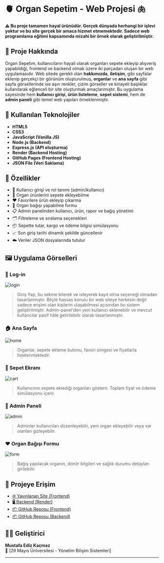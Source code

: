 # 🫀 Organ Sepetim - Web Projesi 🫁

**⚠️ Bu proje tamamen hayal ürünüdür. Gerçek dünyada herhangi bir işlevi yoktur ve bu site gerçek bir amaca hizmet etmemektedir. Sadece web programlama eğitimi kapsamında mizahi bir örnek olarak geliştirilmiştir.**

## 🎯 Proje Hakkında

Organ Sepetim, kullanıcıların hayali olarak organları sepete ekleyip alışveriş yapabildiği, frontend ve backend olmak üzere iki parçadan oluşan bir web uygulamasıdır. Web sitede gerekli olan **hakkımızda**, **iletişim**, gibi sayfalar eklenip gerçekçi bir görünüm oluşturulmuş, **organlar** ve **ana sayfa** gibi sayfa görsellerinde ise aşırı renkler, çizim görseller ve kinayeli başlıklar kullanılarak eğlenceli bir site oluşturmak amaçlanmıştır. Bu uygulama sayesinde hem **kullanıcı girişi**, **ürün listeleme**, **sepet sistemi**, hem de **admin paneli** gibi temel web yapıları örneklenmiştir.

## 🧰 Kullanılan Teknolojiler

- **HTML5**
- **CSS3**
- **JavaScript (Vanilla JS)**
- **Node.js (Backend)**
- **Express.js (API oluşturma)**
- **Render (Backend Hosting)**
- **GitHub Pages (Frontend Hosting)**
- **JSON File (Veri Saklama)**

## 🚀 Özellikler

- 🔐 Kullanıcı girişi ve rol tanımı (admin/kullanıcı)
- 🛒 Organ ürünlerini sepete ekleyebilme
- ❤️ Favorilere ürün ekleyip çıkarma
- 🧾 Organ bağışı yapabilme formu
- 📋 Admin panelinden kullanıcı, ürün, rapor ve bağış yönetimi
- 🗂️ Filtreleme ve sıralama seçenekleri
- 📦 Sepette tutar, kargo ve ödeme bilgisi simülasyonu
- 📈 Son giriş tarihi dinamik şekilde güncellenir
- ☁️ Veriler JSON dosyalarında tutulur

## 🖼️ Uygulama Görselleri

### 🔐 Log-in
![login](https://github.com/user-attachments/assets/d02bb887-72e5-494f-89b0-2a2f4d612eb0)
> Giriş Yap, bu sekme bilerek ve isteyerek kayıt olma seçeneği olmadan tasarlanmıştır. Böyle hassas konulu bir web siteye herkesin değil sadece erişimi olan kişilerin ulaşabilmesi açısından bu sistem geliştirilmiştir. Admin-panel'den yeni kullanıcı eklenebilir ve mevcut kullancılar pasif hâle getirilebilir olarak tasarlanmıştır. 

### 🏠 Ana Sayfa
![home](https://github.com/user-attachments/assets/c5f8efdd-557f-45cb-8fa3-5fd53426133c)
> Organlar, sepete ekleme butonu, favori simgesi ve fiyatlarla listelenmektedir.

### 🛒 Sepet Ekranı
![cart](https://kendi-kaynak-url'in/sepet.png)
> Kullanıcının sepete eklediği organları gösterir. Toplam fiyat ve ödeme simülasyonu içerir.

### 👤 Admin Paneli
![admin](https://kendi-kaynak-url'in/adminpanel.png)
> Adminler kullanıcıları düzenleyebilir, yeni organ ekleyebilir veya var olanları gizleyebilir.

### ❤️ Organ Bağışı Formu
![form](https://kendi-kaynak-url'in/form.png)
> Bağış yapılacak organın, donör bilgileri ve sağlık durumu detayları girilebilir.

## 📂 Projeye Erişim

- [🌐 Yayınlanan Site (Frontend)](https://zideofturkey.github.io/organ-sepetim-site/)
- [🖥️ Backend (Render)](https://organ-sepetim-backend.onrender.com)
- [📦 GitHub Reposu (Frontend)](https://github.com/zideofturkey/organ-sepetim-site)
- [📦 GitHub Reposu (Backend)](https://github.com/zideofturkey/organ-sepetim-backend)

## 👨‍💻 Geliştirici

**Mustafa Ediz Kaçmaz**  
📘 [29 Mayıs Üniversitesi - Yönetim Bilişim Sistemleri]

---

